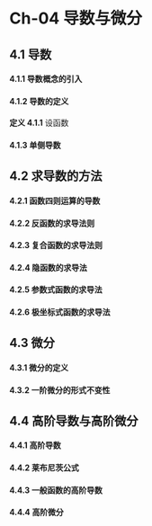 # Ch-04  导数与微分

## 4.1  导数

#### 4.1.1  导数概念的引入



#### 4.1.2  导数的定义

**定义  4.1.1**    设函数



#### 4.1.3  单侧导数





## 4.2  求导数的方法

#### 4.2.1  函数四则运算的导数



#### 4.2.2  反函数的求导法则



#### 4.2.3  复合函数的求导法则



#### 4.2.4  隐函数的求导法



#### 4.2.5  参数式函数的求导法



#### 4.2.6  极坐标式函数的求导法





## 4.3  微分

#### 4.3.1  微分的定义



#### 4.3.2  一阶微分的形式不变性





## 4.4  高阶导数与高阶微分

#### 4.4.1  高阶导数





#### 4.4.2  莱布尼茨公式



#### 4.4.3  一般函数的高阶导数





#### 4.4.4  高阶微分



